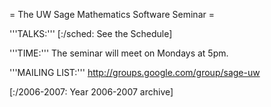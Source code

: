 = The UW Sage Mathematics Software Seminar =

  
'''TALKS:''' [:/sched: See the Schedule]

'''TIME:''' The seminar will meet on Mondays at 5pm.   

'''MAILING LIST:''' http://groups.google.com/group/sage-uw



[:/2006-2007: Year 2006-2007 archive]
